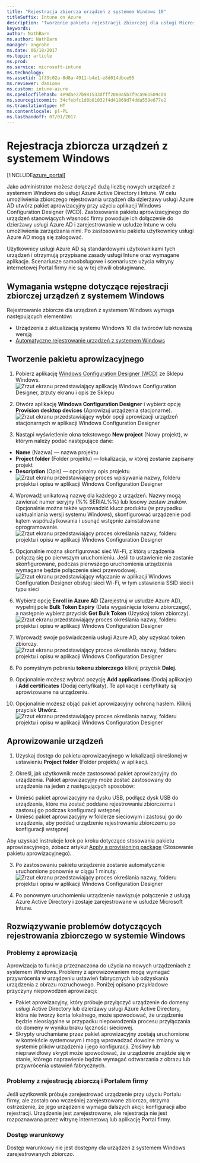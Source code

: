 ```yaml
---
title: "Rejestracja zbiorcza urządzeń z systemem Windows 10"
titleSuffix: Intune on Azure
description: "Tworzenie pakietu rejestracji zbiorczej dla usługi Microsoft Intune"
keywords: 
author: NathBarn
ms.author: NathBarn
manager: angrobe
ms.date: 06/18/2017
ms.topic: article
ms.prod: 
ms.service: microsoft-intune
ms.technology: 
ms.assetid: 1f39c02a-8d8a-4911-b4e1-e8d014dbce95
ms.reviewer: damionw
ms.custom: intune-azure
ms.openlocfilehash: 4e9dae27b981533dfff2080a5b7f9ca961509cd8
ms.sourcegitcommit: 34cfebfc1d8b81032f4d41869d74dda559e677e2
ms.translationtype: HT
ms.contentlocale: pl-PL
ms.lasthandoff: 07/01/2017
---
```

# <a name="bulk-enrollment-for-windows-devices"></a>Rejestracja zbiorcza urządzeń z systemem Windows

[!INCLUDE[azure_portal](./includes/azure_portal.md)]

Jako administrator możesz dołączyć dużą liczbę nowych urządzeń z systemem Windows do usługi Azure Active Directory i Intune. W celu umożliwienia zbiorczego rejestrowania urządzeń dla dzierżawy usługi Azure AD utwórz pakiet aprowizacyjny przy użyciu aplikacji Windows Configuration Designer (WCD). Zastosowanie pakietu aprowizacyjnego do urządzeń stanowiących własność firmy powoduje ich dołączenie do dzierżawy usługi Azure AD i zarejestrowanie w usłudze Intune w celu umożliwienia zarządzania nimi. Po zastosowaniu pakietu użytkownicy usługi Azure AD mogą się zalogować.

Użytkownicy usługi Azure AD są standardowymi użytkownikami tych urządzeń i otrzymują przypisane zasady usługi Intune oraz wymagane aplikacje. Scenariusze samoobsługowe i scenariusze użycia witryny internetowej Portal firmy nie są w tej chwili obsługiwane.

## <a name="prerequisites-for-windows-devices-bulk-enrollment"></a>Wymagania wstępne dotyczące rejestracji zbiorczej urządzeń z systemem Windows

Rejestrowanie zbiorcze dla urządzeń z systemem Windows wymaga następujących elementów:

- Urządzenia z aktualizacją systemu Windows 10 dla twórców lub nowszą wersją
- [Automatyczne rejestrowanie urządzeń z systemem Windows](https://docs.microsoft.com/intune-classic/deploy-use/set-up-windows-device-management-with-microsoft-intune#enable-windows-10-automatic-enrollment)

## <a name="create-a-provisioning-package"></a>Tworzenie pakietu aprowizacyjnego

1. Pobierz aplikację [Windows Configuration Designer (WCD)](https://www.microsoft.com/store/apps/9nblggh4tx22) ze Sklepu Windows.
![Zrzut ekranu przedstawiający aplikację Windows Configuration Designer, zrzuty ekranu i opis ze Sklepu](media/bulk-enroll-store.png)

2. Otwórz aplikację **Windows Configuration Designer** i wybierz opcję **Provision desktop devices** (Aprowizuj urządzenia stacjonarne).
![Zrzut ekranu przedstawiający wybór opcji aprowizacji urządzeń stacjonarnych w aplikacji Windows Configuration Designer](media/bulk-enroll-select.png)

3. Nastąpi wyświetlenie okna tekstowego **New project** (Nowy projekt), w którym należy podać następujące dane:
  - **Name** (Nazwa) — nazwa projektu
  - **Project folder** (Folder projektu) — lokalizacja, w której zostanie zapisany projekt
  - **Description** (Opis) — opcjonalny opis projektu ![Zrzut ekranu przedstawiający proces wpisywania nazwy, folderu projektu i opisu w aplikacji Windows Configuration Designer](media/bulk-enroll-name.png)

4.  Wprowadź unikatową nazwę dla każdego z urządzeń. Nazwy mogą zawierać numer seryjny (%% SERIAL%%) lub losowy zestaw znaków. Opcjonalnie można także wprowadzić klucz produktu (w przypadku uaktualniania wersji systemu Windows), skonfigurować urządzenie pod kątem współużytkowania i usunąć wstępnie zainstalowane oprogramowanie.
![Zrzut ekranu przedstawiający proces określania nazwy, folderu projektu i opisu w aplikacji Windows Configuration Designer](media/bulk-enroll-device.png)

5.  Opcjonalnie można skonfigurować sieć Wi-Fi, z którą urządzenia połączą się po pierwszym uruchomieniu.  Jeśli to ustawienie nie zostanie skonfigurowane, podczas pierwszego uruchomienia urządzenia wymagane będzie połączenie sieci przewodowej.
![Zrzut ekranu przedstawiający włączanie w aplikacji Windows Configuration Designer obsługi sieci Wi-Fi, w tym ustawienia SSID sieci i typu sieci](media/bulk-enroll-network.png)

6.  Wybierz opcję **Enroll in Azure AD** (Zarejestruj w usłudze Azure AD), wypełnij pole **Bulk Token Expiry** (Data wygaśnięcia tokenu zbiorczego), a następnie wybierz przycisk **Get Bulk Token** (Uzyskaj token zbiorczy).
![Zrzut ekranu przedstawiający proces określania nazwy, folderu projektu i opisu w aplikacji Windows Configuration Designer](media/bulk-enroll-account.png)

7. Wprowadź swoje poświadczenia usługi Azure AD, aby uzyskać token zbiorczy.
![Zrzut ekranu przedstawiający proces określania nazwy, folderu projektu i opisu w aplikacji Windows Configuration Designer](media/bulk-enroll-cred.png)

8.  Po pomyślnym pobraniu **tokenu zbiorczego** kliknij przycisk **Dalej**.

9. Opcjonalnie możesz wybrać pozycję **Add applications** (Dodaj aplikacje) i **Add certificates** (Dodaj certyfikaty). Te aplikacje i certyfikaty są aprowizowane na urządzeniu.

10. Opcjonalnie możesz objąć pakiet aprowizacyjny ochroną hasłem.  Kliknij przycisk **Utwórz**.
![Zrzut ekranu przedstawiający proces określania nazwy, folderu projektu i opisu w aplikacji Windows Configuration Designer](media/bulk-enroll-create.png)

## <a name="provision-devices"></a>Aprowizowanie urządzeń

1. Uzyskaj dostęp do pakietu aprowizacyjnego w lokalizacji określonej w ustawieniu **Project folder** (Folder projektu) w aplikacji.

2. Określ, jak użytkownik może zastosować pakiet aprowizacyjny do urządzenia.  Pakiet aprowizacyjny może zostać zastosowany do urządzenia na jeden z następujących sposobów:
 - Umieść pakiet aprowizacyjny na dysku USB, podłącz dysk USB do urządzenia, które ma zostać poddane rejestrowaniu zbiorczemu i zastosuj go podczas konfiguracji wstępnej
 - Umieść pakiet aprowizacyjny w folderze sieciowym i zastosuj go do urządzenia, aby poddać urządzenie rejestrowaniu zbiorczemu po konfiguracji wstępnej

 Aby uzyskać instrukcje krok po kroku dotyczące stosowania pakietu aprowizacyjnego, zobacz artykuł [Apply a provisioning package](https://technet.microsoft.com/itpro/windows/configure/provisioning-apply-package) (Stosowanie pakietu aprowizacyjnego).

3. Po zastosowaniu pakietu urządzenie zostanie automatycznie uruchomione ponownie w ciągu 1 minuty.
 ![Zrzut ekranu przedstawiający proces określania nazwy, folderu projektu i opisu w aplikacji Windows Configuration Designer](media/bulk-enroll-add.png)

4. Po ponownym uruchomieniu urządzenie nawiązuje połączenie z usługą Azure Active Directory i zostaje zarejestrowane w usłudze Microsoft Intune.

## <a name="troubleshooting-windows-bulk-enrollment"></a>Rozwiązywanie problemów dotyczących rejestrowania zbiorczego w systemie Windows

### <a name="provisioning-issues"></a>Problemy z aprowizacją
Aprowizacja to funkcja przeznaczona do użycia na nowych urządzeniach z systemem Windows. Problemy z aprowizowaniem mogą wymagać przywrócenia w urządzeniu ustawień fabrycznych lub odzyskania urządzenia z obrazu rozruchowego. Poniżej opisano przykładowe przyczyny niepowodzeń aprowizacji:

- Pakiet aprowizacyjny, który próbuje przyłączyć urządzenie do domeny usługi Active Directory lub dzierżawy usługi Azure Active Directory, która nie tworzy konta lokalnego, może spowodować, że urządzenie będzie nieosiągalne w przypadku niepowodzenia procesu przyłączania do domeny w wyniku braku łączności sieciowej.
- Skrypty uruchamiane przez pakiet aprowizacyjny zostają uruchomione w kontekście systemowym i mogą wprowadzać dowolne zmiany w systemie plików urządzenia i jego konfiguracji. Złośliwy lub nieprawidłowy skrypt może spowodować, że urządzenie znajdzie się w stanie, którego naprawienie będzie wymagać odtwarzania z obrazu lub przywrócenia ustawień fabrycznych.

### <a name="problems-with-bulk-enrollment-and-company-portal"></a>Problemy z rejestracją zbiorczą i Portalem firmy
Jeśli użytkownik próbuje zarejestrować urządzenie przy użyciu Portalu firmy, ale zostało ono wcześniej zarejestrowane zbiorczo, otrzyma ostrzeżenie, że jego urządzenie wymaga dalszych akcji: konfiguracji albo rejestracji. Urządzenie jest zarejestrowane, ale rejestracja nie jest rozpoznawana przez witrynę internetową lub aplikację Portal firmy.

### <a name="conditional-access"></a>Dostęp warunkowy
Dostęp warunkowy nie jest dostępny dla urządzeń z systemem Windows zarejestrowanych zbiorczo.

